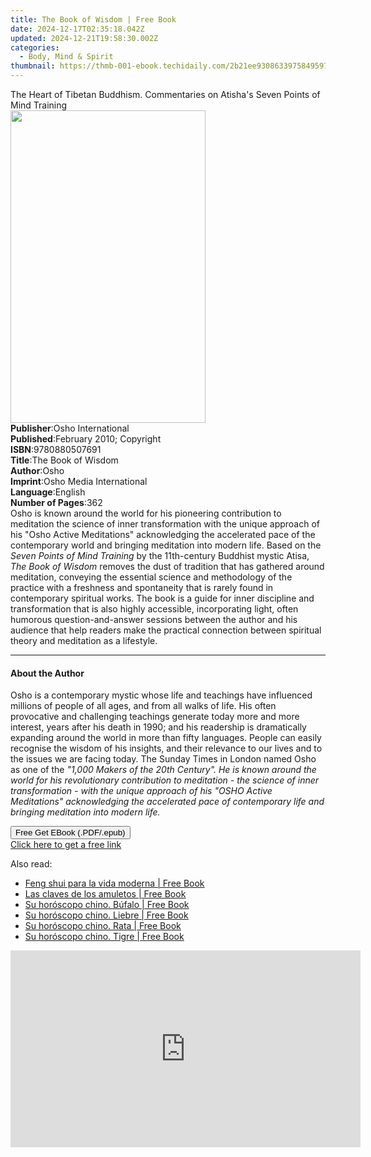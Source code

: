```yaml
---
title: The Book of Wisdom | Free Book
date: 2024-12-17T02:35:18.042Z
updated: 2024-12-21T19:58:30.002Z
categories:
  - Body, Mind & Spirit
thumbnail: https://thmb-001-ebook.techidaily.com/2b21ee9308633975849597ad07b59c2053064a7daed13274508983b0a71684b1.jpg
---
```

<main id="book-container">
  <div class="flex flex-col">
    <div class="book-brief flex-1 py-6 px-4 sm:p-6 md:py-10 md:px-8">
      <!-- brief-->
      <div class="book-brief-main">
        The Heart of Tibetan Buddhism. Commentaries on Atisha's Seven Points of
        Mind Training
      </div>
    </div>
    <div
      class="book-meta-info flex-1 grid gap-4 col-start-1 col-end-3 row-start-1 sm:mb-6 sm:grid-cols-4 lg:gap-6 lg:col-start-2 lg:row-end-6 lg:row-span-6 lg:mb-0"
    >
      <div
        class="book-meta-info-left place-content-center mt-4 p-4 text-sm leading-6 col-start-2 col-span-2 dark:text-slate-400"
      >
        <img
          class="w-full h-500 object-cover rounded-lg sm:h-255 sm:col-span-2 lg:col-span-full"
          src="https://img-001-ebook.techidaily.com/5efd337fcf818b903e8adffb52f4210d8123cd06211c1d87d26b32b213c1bbca.jpg"
          alt=""
          width="312"
          height="500"
        />
      </div>
      <div
        class="book-meta-info-right mt-2 col-start-1 row-start-2 col-span-3 self-center"
      >
        <!-- meta data  -->
        <div class="flex flex-col px-4 md:px-8">
          <div class="flex-1">
            <strong>Publisher</strong>:<span class="px-2"
              >Osho International</span
            >
          </div>
          <div class="flex-1">
            <strong>Published</strong>:<span class="px-2"
              >February 2010; Copyright</span
            >
          </div>
          <div class="flex-1">
            <strong>ISBN</strong>:<span class="px-2">9780880507691</span>
          </div>
          <div class="flex-1">
            <strong>Title</strong>:<span class="px-2">The Book of Wisdom</span>
          </div>
          <div class="flex-1">
            <strong>Author</strong>:<span class="px-2">Osho</span>
          </div>
          <div class="flex-1">
            <strong>Imprint</strong>:<span class="px-2"
              >Osho Media International</span
            >
          </div>
          <div class="flex-1">
            <strong>Language</strong>:<span class="px-2">English</span>
          </div>
          <div class="flex-1">
            <strong>Number of Pages</strong>:<span class="px-2">362</span>
          </div>
        </div>
      </div>
    </div>
    <div class="book-description flex-1 py-6 px-4 sm:p-6 md:py-10 md:px-8">
      <div class="book-description-main">
        <div accordion-content="" id="description">
          Osho is known around the world for his pioneering contribution to
          meditation the science of inner transformation with the unique
          approach of his "Osho Active Meditations" acknowledging the
          accelerated pace of the contemporary world and bringing meditation
          into modern life. Based on the <i>Seven Points of Mind Training</i> by
          the 11th-century Buddhist mystic Atisa,
          <i>The Book of Wisdom</i> removes the dust of tradition that has
          gathered around meditation, conveying the essential science and
          methodology of the practice with a freshness and spontaneity that is
          rarely found in contemporary spiritual works. The book is a guide for
          inner discipline and transformation that is also highly accessible,
          incorporating light, often humorous question-and-answer sessions
          between the author and his audience that help readers make the
          practical connection between spiritual theory and meditation as a
          lifestyle.
        </div>
      </div>
    </div>
    <div class="book-excerpts flex-1 py-6 px-4 sm:p-6 md:py-10 md:px-8">
      <!-- excerpts-->
      <div class="book-excerpts-main">
        <hr />
        <h4 class="placeholder placeholder-heading">
          <span>About the Author</span>
        </h4>
        <p>
          Osho is a contemporary mystic whose life and teachings have influenced
          millions of people of all ages, and from all walks of life. His often
          provocative and challenging teachings generate today more and more
          interest, years after his death in 1990; and his readership is
          dramatically expanding around the world in more than fifty languages.
          People can easily recognise the wisdom of his insights, and their
          relevance to our lives and to the issues we are facing today. The
          Sunday Times in London named Osho as one of the
          <i
            >"1,000 Makers of the 20th Century"<i
              >. He is known around the world for his revolutionary contribution
              to meditation - the science of inner transformation - with the
              unique approach of his "OSHO Active Meditations" acknowledging the
              accelerated pace of contemporary life and bringing meditation into
              modern life.</i
            ></i
          >
        </p>
      </div>
    </div>
    <div
      class="book-about-author flex-1 py-6 px-4 sm:p-6 md:py-10 md:px-8"
    ></div>
    <div class="book-free-get flex-1 py-6 px-4 sm:p-6 md:py-10 md:px-8">
      <button
        id="btn-free-get"
        class="bg-blue-500 hover:bg-blue-700 text-white font-bold py-2 px-4 rounded"
      >
        Free Get EBook (.PDF/.epub)
      </button>
      <div id="countdown-display" class="px-2 text-lg mt-2"></div>
      <a
        id="free-link"
        class="hidden bg-blue-500 hover:bg-blue-700 text-white font-bold py-2 px-4 rounded"
        href="https://www.ebooks.com/en-us/book/96476450/the-book-of-wisdom/osho/"
        target="_blank"
        >Click here to get a free link</a
      >
    </div>
    <script>
      let countdownTime = 0;
      let countdownInterval = null;
      document
        .getElementById('btn-free-get')
        .addEventListener('click', startCountdown);
      function startCountdown() {
        countdownTime = new Date().getTime() + 60000 * 3;
        countdownInterval = setInterval(updateCountdown, 1000);
        document.getElementById('btn-free-get').disabled = true;
        document
          .getElementById('btn-free-get')
          .classList.add('bg-gray-500', 'cursor-not-allowed');
      }
      function updateCountdown() {
        let currentTime = new Date().getTime();
        let timeLeft = countdownTime - currentTime;
        let secondsLeft = Math.floor(timeLeft / 1000);
        document.getElementById('countdown-display').innerHTML =
          `Remaining time: ${secondsLeft} seconds.`;
        if (secondsLeft <= 0) {
          clearInterval(countdownInterval);
          document.getElementById('btn-free-get').classList.add('hidden');
          document.getElementById('free-link').classList.remove('hidden');
          document.getElementById('countdown-display').innerHTML = '';
        }
      }
    </script>
  </div>
</main>

<ins class="adsbygoogle"
      style="display:block"
      data-ad-client="ca-pub-7571918770474297"
      data-ad-slot="8358498916"
      data-ad-format="auto"
      data-full-width-responsive="true"></ins>
    

<span class="atpl-alsoreadstyle">Also read:</span>
<div><ul>
<li><a href="https://novels-ebooks.techidaily.com/2593896-9781785259821-feng-shui-para-la-vida-moderna/"><u>Feng shui para la vida moderna | Free Book</u></a></li>
<li><a href="https://novels-ebooks.techidaily.com/2593898-9781785259845-las-claves-de-los-amuletos/"><u>Las claves de los amuletos | Free Book</u></a></li>
<li><a href="https://novels-ebooks.techidaily.com/2593900-9781785259869-su-horoscopo-chino-bufalo/"><u>Su horóscopo chino. Búfalo | Free Book</u></a></li>
<li><a href="https://novels-ebooks.techidaily.com/2593902-9781785259883-su-horoscopo-chino-liebre/"><u>Su horóscopo chino. Liebre | Free Book</u></a></li>
<li><a href="https://novels-ebooks.techidaily.com/2593899-9781785259852-su-horoscopo-chino-rata/"><u>Su horóscopo chino. Rata | Free Book</u></a></li>
<li><a href="https://novels-ebooks.techidaily.com/2593901-9781785259876-su-horoscopo-chino-tigre/"><u>Su horóscopo chino. Tigre | Free Book</u></a></li>
</ul></div>

<!-- affiliate ads begin -->
<iframe width="560" height="315" src="https://www.youtube.com/embed/YezPJZzPJ8Q?si=xF1t4BQHFquzvnzE" title="YouTube video player" frameborder="0" allow="accelerometer; autoplay; clipboard-write; encrypted-media; gyroscope; picture-in-picture; web-share" referrerpolicy="strict-origin-when-cross-origin" allowfullscreen></iframe>
<!-- affiliate ads end -->

